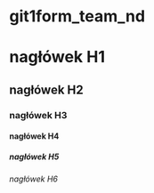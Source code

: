 # git1form_team_nd

# nagłówek H1
## nagłówek H2
### nagłówek H3
#### nagłówek H4
##### nagłówek H5
###### nagłówek H6
